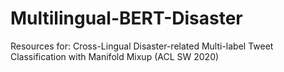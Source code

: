 # Multilingual-BERT-Disaster
Resources for: Cross-Lingual Disaster-related Multi-label Tweet Classification with Manifold Mixup (ACL SW 2020)
